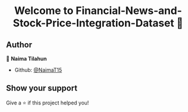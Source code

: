 <h1 align="center">Welcome to Financial-News-and-Stock-Price-Integration-Dataset 👋</h1>
<p>
</p>

## Author

👤 **Naima Tilahun**

* Github: [@NaimaT15](https://github.com/NaimaT15)

## Show your support

Give a ⭐️ if this project helped you!
